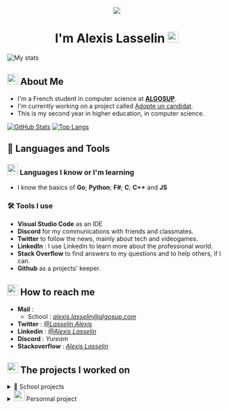 <p align="center">
  <img src="https://media.giphy.com/media/xTiIzJSKB4l7xTouE8/giphy.gif">
</p>

<h1 align="center">I'm Alexis Lasselin <img src="https://cdn.discordapp.com/emojis/638827717130977282.gif?size=160&quality=lossless" width=25></h1>

![My stats](https://komarev.com/ghpvc/?username=AlexisLasselin&color=brightgreen&style=plastic)

## <img src="https://media.discordapp.net/attachments/699735329288093818/1248240150618705941/1045822481803526184.png?ex=6662f1bb&is=6661a03b&hm=5acd5cae2e185b6dafc85393091446522a451681854ab02e0b39b103aeb5db21&format=webp&quality=lossless" width=25> About Me

- I'm a French student in computer science at [**ALGOSUP**](https://algosup.com/).
- I'm currently working on a project called [Adopte un candidat](<[github.com/algosup/2023-2024-project-4-sportshield-team-4](https://github.com/algosup/2023-2024-project-5-flutter-team-3)>).
- This is my second year in higher education, in computer science.

[![GitHub Stats](https://github-readme-stats.vercel.app/api?username=AlexisLasselin&show_icons=true&theme=aura)](https://github.com/AlexisLasselin)
[![Top Langs](https://github-readme-stats.vercel.app/api/top-langs/?username=AlexisLasselin&hide=shaderlab,html,hlsl,css,js&count_private=true&theme=tokyonight)](https://github.com/anuraghazra/github-readme-stats)

## 🚀 Languages and Tools

### <img src="https://cdn.discordapp.com/emojis/854490183071039488.gif?size=160&quality=lossless" width=25> Languages I know or I'm learning

- I know the basics of **Go**; **Python**; **F#**; **C**; **C++** and **JS**

### 🛠️ Tools I use

- **Visual Studio Code** as an IDE
- **Discord** for my communications with friends and classmates.
- **Twitter** to follow the news, mainly about tech and videogames.
- **LinkedIn** : I use Linkedin to learn more about the professional world.
- **Stack Overflow** to find answers to my questions and to help others, if I can.
- **Github** as a projects' keeper.

## <img src="https://cdn.discordapp.com/emojis/621813805956988972.gif?size=160&quality=lossless" width = 25> How to reach me

- **Mail** :
  - School : *alexis.lasselin@algosup.com*
- **Twitter** : _[@Lasselin Alexis](https://twitter.com/LasselinAlexis1)_
- **Linkedin** : _[@Alexis Lasselin](https://www.linkedin.com/in/alexis-lasselin-318649251/)_
- **Discord** : _Yuream_
- **Stackoverflow** : _[Alexis Lasselin](https://stackoverflow.com/users/20451172/alexis-lasselin)_

## <img src="https://cdn.discordapp.com/emojis/933189860494299176.gif?size=96&quality=lossless" width=25> The projects I worked on

<details>
<summary>🏫 School projects</summary>

[Year 2022 ➜ 2023](#Year-2022-➜-2023)

1. [APPSolu](#1-APPSolu)
2. [AppNewsNetwork](#2-AppNewsNetwork)
3. [FABGen bindings](#3-FABGen-bindings)
4. [Game design](#4-Game-design)
5. [Algorithmics](#5-Algorithmics)

[Year 2023 ➜ 2024](#Year-2023-➜-2024)

1. [Rubik's art](#1-Rubiks-art)
2. [x86 retrogaming](#2-x86-retrogaming)
3. [virtual-processor](#3-virtual-processor)
4. [SportShield](#4-sportshield)
5. [Adopte un candidat](#5-flutter)

|             **Period**              |                     **Name**                      |                                                                       **Description**                                                                        |                                           **Link**                                           |     **Role**      |
| :---------------------------------: | :-----------------------------------------------: | :----------------------------------------------------------------------------------------------------------------------------------------------------------: | :------------------------------------------------------------------------------------------: | :---------------: |
|                                     |                                                   |                                                     <a id="Year-2022-➜-2023"></a>**_Year 2022 ➜ 2023_**                                                      |                                                                                              |                   |
| 27 September 2022 ➜ 28 October 2022 |           <a id="1-APPSolu"></a>APPSolu           |                                             SIGNALL contact us to create a prototype of smart signage for signs                                              |   [Our repo](https://github.com/algosup/2022-2023-project-1-smart-signage-Project-4-group)   |        QA         |
| 7 November 2022 ➜ 18 December 2022  |    <a id="2-AppNewsNetwork"></a>AppNewsNetwork    | Jacobi asked us for a way to improve communication in their factory, so we decided to modify a TV to be able to display the information shared on a website. |  [Our repo](https://github.com/algosup/2022-2023-project-2-factory-display-Project-4-group)  | Software Engineer |
|  3 January 2023 ➜ 17 Febuary 2023   |   <a id="3-FABGen-bindings"></a>FABGen bindings   |                             HARFANG 3D is a French 3D engine company that asked us to design bindings in F# for their 3D engine.                             | [Our repo](https://github.com/algosup/2022-2023-project-3-harfang3d-binding-Project-4-group) |  Project Manager  |
|  27 February 2023 ➜ 14 March 2023   |       <a id="4-Game-design"></a>Game design       |                                                      We must create a video game with Unreal Engine 4.                                                       |        [Our repo](https://github.com/algosup/2022-2023-project-4-game-design-Team-4)         |     Tech lead     |
|      2 May 2023 ➜ 23 June 2023      |      <a id="5-Algorithmics"></a>Algorithmics      |                         We're working for Krug Champagne and we have to create a software helping them with the champagne's Blending                         |        [Our repo](https://github.com/algosup/2022-2023-project-5-algorithmics-Team-4)        |  Program Manager  |
|                                     |                                                   |                                                     <a id="Year-2023-➜-2024"></a>**_Year 2023 ➜ 2024_**                                                      |                                                                                              |                   |
| 25 September 2023 ➜ 27 October 2023 |       <a id="1-Rubiks-art"></a> Rubik's art       |                                                We must build a Rubik's mural for the entrance of the school.                                                 |     [Our repo](https://github.com/alexislasselin/2023-2024-project-1-rubiks-art-Team-3)      |                   |
| 6 November 2023 ➜ 22 december 2023  |   <a id="2-x86-retrogaming"></a>x86 retrogaming   |                                                        The goal is to recreate PacMan in x86 assembly                                                        | [Our repo](https://github.com/algosup/2023-2024-project-2-x86-retrogaming-team-1/tree/main)  |  Project Manager  |
|  8 January 2024 ➜ 23 February 2024  | <a id="3-virtual-processor"></a>Virtual Processor |                                                           Recreate a computer inside of a computer                                                           |     [Our repo](https://github.com/algosup/2023-2024-project-3-virtual-processor-team-1)      | Software Engineer |
|    11 March 2024 ➜ 19 April 2024    |       <a id="4-sportshield"></a>SportShield       |                            CORIS Innovation asked us to improve their current product, an anti-theft system for sports equipment.                            |            [Our repo](github.com/algosup/2023-2024-project-4-sportshield-team-4)             |     Tech Lead     |
|     13 May 2024 ➜ 21 June 2024      |     <a id="5-flutter"></a>Adopte un candidat      |                                           We must create a Tinder-like app for matching job seekers and employers                                            |          [Our repo](https://github.com/algosup/2023-2024-project-5-flutter-team-3)           | Technical Writer  |

</details>

<details>
<summary> <img src="https://cdn.discordapp.com/emojis/979915870576967710.gif?size=160&quality=lossless" width=25> Personnal project</summary>

![my projects](https://media.giphy.com/media/6uGhT1O4sxpi8/giphy.gif)

</details>
